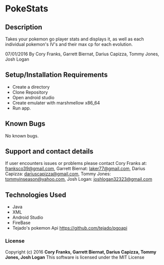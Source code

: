 # PokeStats

## Description
Takes your pokemon go player stats and displays it, as well as each individual pokemon's IV's and their max cp for each evolution. 

07/01/2016
By Cory Franks, Garrett Biernat, Darius Capizza, Tommy Jones, Josh Logan


## Setup/Installation Requirements

* Create a directory
* Clone Repository
* Open android studio
* Create emulater with marshmellow x86_64
* Run app.


## Known Bugs

No known bugs.

## Support and contact details

If user encounters issues or problems please contact Cory Franks at: franksco39@gmail.com, Garrett Biernat: laker77@gmail.com, Darius Capizza: dariuscapizza@gmail.com, Tommy Jones: tommyinseason@yahoo.com, Josh Logan: joshlogan32323@gmail.com

## Technologies Used

* Java
* XML
* Android Studio
* FireBase
* Tejado's pokemon Api https://github.com/tejado/pgoapi


### License

Copyright (c) 2016 **Cory Franks, Garrett Biernat, Darius Capizza, Tommy Jones, Josh Logan**
This software is licensed under the MIT License
